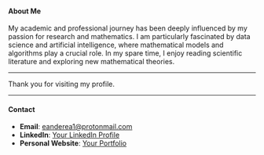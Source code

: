#### About Me

My academic and professional journey has been deeply influenced by my passion for research and mathematics. I am particularly fascinated by data science and artificial intelligence, where mathematical models and algorithms play a crucial role. In my spare time, I enjoy reading scientific literature and exploring new mathematical theories.

---

Thank you for visiting my profile.

---

#### Contact

- **Email**: eanderea1@protonmail.com
- **LinkedIn**: [Your LinkedIn Profile]([https://www.linkedin.com/in/andersonpozzi/](https://www.linkedin.com/in/anderson-rodrigo-pozzi-a06246186/))
- **Personal Website**: [Your Portfolio]([https://www.andersonpozzi.dev](https://adeveloper.com.br))


